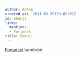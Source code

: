 ```yaml
---
author: Anton
created_at: '2011-03-29T13:02:02Z'
id: Ebanji
links:
  mention:
  - Foriansk
title: Ebanji
---
```


[Forianskt] tunnbröd.

  [Forianskt]: Foriansk
